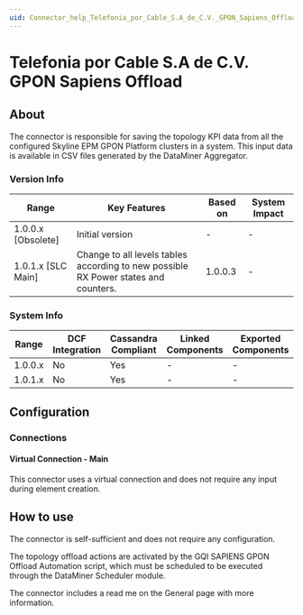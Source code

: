 ```yaml
---
uid: Connector_help_Telefonia_por_Cable_S.A_de_C.V._GPON_Sapiens_Offload
---
```


# Telefonia por Cable S.A de C.V. GPON Sapiens Offload

## About

The connector is responsible for saving the topology KPI data from all the configured Skyline EPM GPON Platform clusters in a system. This input data is available in CSV files generated by the DataMiner Aggregator.

### Version Info

| Range                | Key Features     | Based on     | System Impact     |
|----------------------|------------------|--------------|-------------------|
| 1.0.0.x [Obsolete]   | Initial version  | -            | -                 |
| 1.0.1.x [SLC Main]   | Change to all levels tables according to new possible RX Power states and counters.  | 1.0.0.3 | - |

### System Info

| Range     | DCF Integration     | Cassandra Compliant     | Linked Components     | Exported Components     |
|-----------|---------------------|-------------------------|-----------------------|-------------------------|
| 1.0.0.x   | No                  | Yes                     | -                     | -                       |
| 1.0.1.x   | No                  | Yes                     | -                     | -                       |

## Configuration

### Connections

#### Virtual Connection - Main

This connector uses a virtual connection and does not require any input during element creation.

## How to use

The connector is self-sufficient and does not require any configuration.

The topology offload actions are activated by the GQI SAPIENS GPON Offload Automation script, which must be scheduled to be executed through the DataMiner Scheduler module.

The connector includes a read me on the General page with more information.
